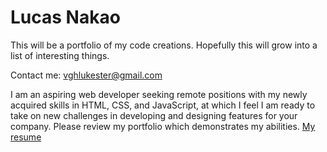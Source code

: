 # Lucas Nakao

This will be a portfolio of my code creations. Hopefully this will grow into a list of interesting things.

Contact me: [vghlukester@gmail.com](mailto:vghlukester@gmail.com)

I am an aspiring web developer seeking remote positions with my newly acquired skills in HTML, CSS, and JavaScript, at which I feel I am ready to take on new challenges in developing and designing features for your company. Please review my portfolio which demonstrates my abilities.
[My resume](https://docs.google.com/document/d/e/2PACX-1vRcpLTE1rF1SDTmqspPBWF3-bd8qYg6FMGdW2U8hESzFjkppSv1TMd8l0wIVvSV-GYYTx_71EGRdb-d/pub)
